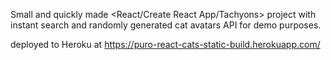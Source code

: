 Small and quickly made <React/Create React App/Tachyons> project with instant search and randomly generated cat avatars API for demo purposes.

deployed to Heroku at https://puro-react-cats-static-build.herokuapp.com/